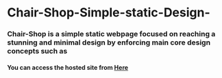 # Chair-Shop-Simple-static-Design-
### Chair-Shop is a simple static webpage focused on reaching a stunning and minimal design by enforcing main core design concepts such as
 
 #### You can access the hosted site from [Here](https://chair-shop-maes.netlify.app/)
